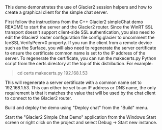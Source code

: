 This demo demonstrates the use of Glacier2 session helpers and how to
create a graphical client for the simple chat server.

First follow the instructions from the C++ Glacier2 simpleChat demo
README to start the server and the Glacier2 router. Since the WinRT SSL
transport doesn't support client-side SSL authentication, you also
need to edit the Glacier2 router configuration file config.glacier to
uncomment the IceSSL.VerifyPeer=0 property. If you run the client from
a remote device such as the Surface, you will also need to regenerate
the server certificate to ensure the certificate common name is set to
the IP address of the server. To regenerate the certificate, you can
run the makecerts.py Python script from the certs directory at the top
of this distribution. For example:

  > cd certs
  > makecerts.py 192.168.1.53

This will regenerate a server certificate with a common name set to
192.168.1.53. This can either be set to an IP address or DNS name, the
only requirement is that it matches the value that will be used by the
chat client to connect to the Glacier2 router.

Build and deploy the demo using "Deploy chat" from the "Build" menu.

Start the "Glacier2 Simple Chat Demo" application from the Windows Start
screen or right click on the project and select Debug -> Start new
instance.
